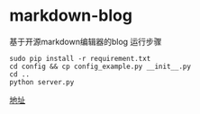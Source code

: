 # markdown-blog
基于开源markdown编辑器的blog
运行步骤
```shell
sudo pip install -r requirement.txt
cd config && cp config_example.py __init__.py
cd ..
python server.py
```

[地址](http://blog.superlin.cc)
